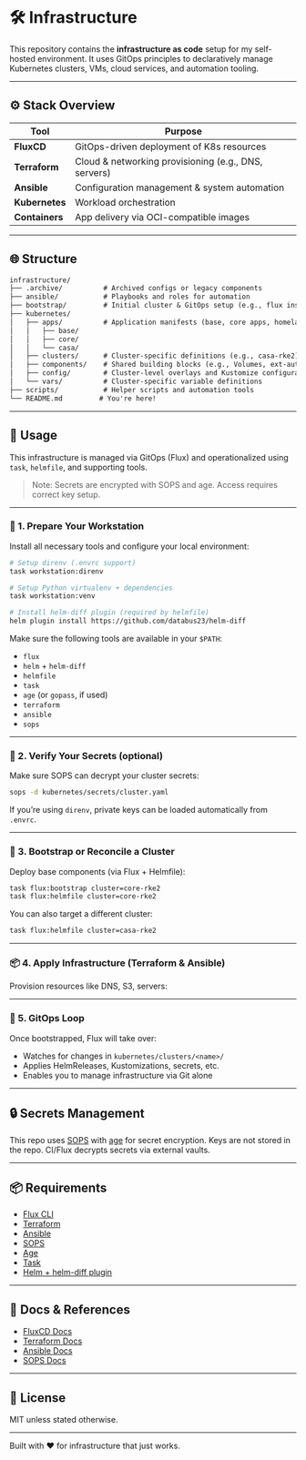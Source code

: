 # 🛠️ Infrastructure

This repository contains the **infrastructure as code** setup for my self-hosted environment.
It uses GitOps principles to declaratively manage Kubernetes clusters, VMs, cloud services, and automation tooling.

---

## ⚙️ Stack Overview

| Tool       | Purpose                                      |
|------------|----------------------------------------------|
| **FluxCD** | GitOps-driven deployment of K8s resources    |
| **Terraform** | Cloud & networking provisioning (e.g., DNS, servers) |
| **Ansible** | Configuration management & system automation |
| **Kubernetes** | Workload orchestration                    |
| **Containers** | App delivery via OCI-compatible images    |

---

## 🌐 Structure

```txt
infrastructure/
├── .archive/          # Archived configs or legacy components
├── ansible/           # Playbooks and roles for automation
├── bootstrap/         # Initial cluster & GitOps setup (e.g., flux install)
├── kubernetes/
│   ├── apps/          # Application manifests (base, core apps, homelab stack)
│   │   ├── base/
│   │   ├── core/
│   │   └── casa/
│   ├── clusters/      # Cluster-specific definitions (e.g., casa-rke2)
│   ├── components/    # Shared building blocks (e.g., Volumes, ext-auth)
│   ├── config/        # Cluster-level overlays and Kustomize configuration
│   └── vars/          # Cluster-specific variable definitions
├── scripts/           # Helper scripts and automation tools
└── README.md         # You're here!
```

---

## 🚀 Usage

This infrastructure is managed via GitOps (Flux) and operationalized using `task`, `helmfile`, and supporting tools.

> Note: Secrets are encrypted with SOPS and age. Access requires correct key setup.

---

### 🧰 1. Prepare Your Workstation

Install all necessary tools and configure your local environment:

```bash
# Setup direnv (.envrc support)
task workstation:direnv

# Setup Python virtualenv + dependencies
task workstation:venv

# Install helm-diff plugin (required by helmfile)
helm plugin install https://github.com/databus23/helm-diff
```

Make sure the following tools are available in your `$PATH`:

- `flux`
- `helm` + `helm-diff`
- `helmfile`
- `task`
- `age` (or `gopass`, if used)
- `terraform`
- `ansible`
- `sops`

---

### 🧪 2. Verify Your Secrets (optional)

Make sure SOPS can decrypt your cluster secrets:

```bash
sops -d kubernetes/secrets/cluster.yaml
```

If you’re using `direnv`, private keys can be loaded automatically from `.envrc`.

---

### 🚀 3. Bootstrap or Reconcile a Cluster

Deploy base components (via Flux + Helmfile):

```bash
task flux:bootstrap cluster=core-rke2
task flux:helmfile cluster=core-rke2
```

You can also target a different cluster:

```bash
task flux:helmfile cluster=casa-rke2
```

---

### 📦 4. Apply Infrastructure (Terraform & Ansible)

Provision resources like DNS, S3, servers:
<!--
```bash
cd terraform/environments/homelab
terraform init
terraform apply
```

Then configure machines or remote services with Ansible:

```bash
ansible-playbook -i ansible/inventory/homelab.yml site.yml
```
-->
---

### 🔁 5. GitOps Loop

Once bootstrapped, Flux will take over:

- Watches for changes in `kubernetes/clusters/<name>/`
- Applies HelmReleases, Kustomizations, secrets, etc.
- Enables you to manage infrastructure via Git alone

---

## 🔒 Secrets Management

This repo uses [SOPS](https://github.com/mozilla/sops) with [age](https://github.com/FiloSottile/age) for secret encryption.
Keys are not stored in the repo. CI/Flux decrypts secrets via external vaults.

---

## 📦 Requirements

- [Flux CLI](https://fluxcd.io/)
- [Terraform](https://terraform.io/)
- [Ansible](https://www.ansible.com/)
- [SOPS](https://github.com/mozilla/sops)
- [Age](https://github.com/FiloSottile/age)
- [Task](https://taskfile.dev/)
- [Helm + helm-diff plugin](https://github.com/databus23/helm-diff)

---

## 📖 Docs & References

- [FluxCD Docs](https://fluxcd.io/docs/)
- [Terraform Docs](https://developer.hashicorp.com/terraform)
- [Ansible Docs](https://docs.ansible.com/)
- [SOPS Docs](https://github.com/mozilla/sops#documentation)

---

## 📜 License

MIT unless stated otherwise.

---

Built with ❤️ for infrastructure that just works.
